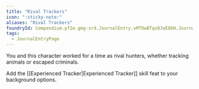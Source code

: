 ```yaml
---
title: "Rival Trackers"
icon: ":sticky-note:"
aliases: "Rival Trackers"
foundryId: Compendium.pf2e.gmg-srd.JournalEntry.vMTOwBTqs8JeE8bH.JournalEntryPage.M1XDmIitqmlh2O78
tags:
  - JournalEntryPage
---
```

You and this character worked for a time as rival hunters, whether tracking animals or escaped criminals.

Add the [[Experienced Tracker|Experienced Tracker]] skill feat to your background options.